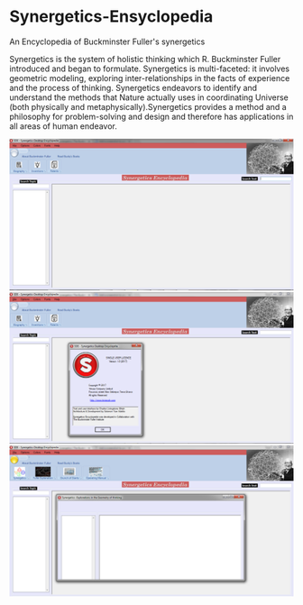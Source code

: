 # Synergetics-Ensyclopedia
An Encyclopedia of Buckminster Fuller's synergetics

Synergetics is the system of holistic thinking which R. Buckminster Fuller introduced and began to formulate.
Synergetics is multi-faceted: it involves geometric modeling, exploring inter-relationships in the facts of experience
and the process of thinking. Synergetics endeavors to identify and understand the methods that Nature actually uses in 
coordinating Universe (both physically and metaphysically).Synergetics provides a method and a philosophy for problem-solving
and design and therefore has applications in all areas of human endeavor.

![alt text](Screenshots/Synergetics1.PNG "Description goes here")
![alt text](Screenshots/Synergetics2.PNG "Description goes here")
![alt text](Screenshots/Synergetics3.PNG "Description goes here")

